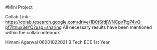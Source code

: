 #Mini Project

Collab Link : https://colab.research.google.com/drive/1B0tSfdjWNCpvTtg74vQ-pf7Itnux3eYQ?usp=sharing
All necessary results have been mentioned within the collab notebook

Himani Agarwal
06001022021
B.Tech ECE 1st Year
